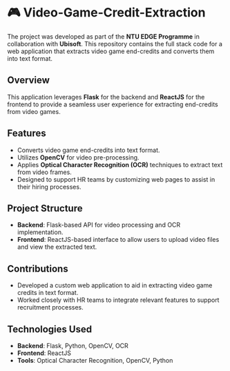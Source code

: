 # 🎮 Video-Game-Credit-Extraction

The project was developed as part of the **NTU EDGE Programme** in collaboration with **Ubisoft**. This repository contains the full stack code for a web application that extracts video game end-credits and converts them into text format. 

## Overview

This application leverages **Flask** for the backend and **ReactJS** for the frontend to provide a seamless user experience for extracting end-credits from video games.

## Features

- Converts video game end-credits into text format.
- Utilizes **OpenCV** for video pre-processing.
- Applies **Optical Character Recognition (OCR)** techniques to extract text from video frames.
- Designed to support HR teams by customizing web pages to assist in their hiring processes.

## Project Structure

- **Backend**: Flask-based API for video processing and OCR implementation.
- **Frontend**: ReactJS-based interface to allow users to upload video files and view the extracted text.

## Contributions

- Developed a custom web application to aid in extracting video game credits in text format.
- Worked closely with HR teams to integrate relevant features to support recruitment processes.

## Technologies Used

- **Backend**: Flask, Python, OpenCV, OCR
- **Frontend**: ReactJS
- **Tools**: Optical Character Recognition, OpenCV, Python
